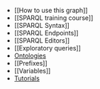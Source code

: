 - [[How to use this graph]]
- [[SPARQL training course]]
- [[SPARQL Syntax]]
- [[SPARQL Endpoints]]
- [[SPARQL Editors]]
- [[Exploratory queries]]
- [Ontologies]([[Ontology]])
- [[Prefixes]]
- [[Variables]]
- [Tutorials]([[Tutorial]])